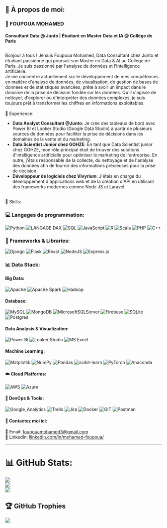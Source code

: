 ## 💫 À propos de moi:

### 👋 FOUPOUA MOHAMED

#### Consultant Data @ Junto | Étudiant en Master Data et IA @ Collège de Paris
##
Bonjour à tous ! Je suis Foupoua Mohamed, Data Consultant chez Junto et étudiant passionné qui poursuit son Master en Data & AI au Collège de Paris. Je suis passionné par l'analyse de données et l'intelligence artificielle.<br>Je me concentre actuellement sur le développement de mes compétences en matière d'analyse de données, de visualisation, de gestion de bases de données et de statistiques avancées, prête à avoir un impact dans le domaine de la prise de décision fondée sur les données. Qu'il s'agisse de nettoyer, d'explorer ou d'interpréter des données complexes, je suis toujours prêt à transformer les chiffres en informations exploitables.<br><br>💼 Experience:<br><ul><li><strong>Data Analyst Consultant @Junto</strong>: Je crée des tableaux de bord avec Power BI et Looker Studio (Google Data Studio) à partir de plusieurs sources de données pour faciliter la prise de décisions dans les domaines de la vente et du marketing.</li><li><strong>Data Scientist Junior chez GOHZE</strong>: En tant que Data Scientist junior chez GOHZE, mon rôle principal était de trouver des solutions d'intelligence artificielle pour optimiser le marketing de l'entreprise. En outre, j'étais responsable de la collecte, du nettoyage et de l'analyse des données afin de fournir des informations précieuses pour la prise de décision.</li><li><strong>Développeur de logiciels chez Vivyrium</strong>: J'étais en charge du développement d'applications web et de la création d'API en utilisant des frameworks modernes comme Node JS et Laravel.</li></ul><br>🔧 Skills:

### 💻 Langages de programmation:
![Python](https://img.shields.io/badge/python-3670A0?style=for-the-badge&logo=python&logoColor=ffdd54) ![LANGAGE DAX](https://img.shields.io/badge/langage-dax-F2C811?style=for-the-badge&logo=powerbi&logoColor=black) ![SQL](https://camo.githubusercontent.com/162cd15e10cce161564e47bb411bac491754758f0649d93e000b9691f383cf01/68747470733a2f2f696d672e736869656c64732e696f2f62616467652f73716c2d2532333037343035652e7376673f7374796c653d666f722d7468652d6261646765266c6f676f3d73716c697465266c6f676f436f6c6f723d7768697465) ![JavaScript](https://img.shields.io/badge/javascript-%23323330.svg?style=for-the-badge&logo=javascript&logoColor=%23F7DF1E) ![R](https://img.shields.io/badge/r-%23276DC3.svg?style=for-the-badge&logo=r&logoColor=white) ![Scala](https://img.shields.io/badge/scala-%23DC322F.svg?style=for-the-badge&logo=scala&logoColor=white) ![PHP](https://img.shields.io/badge/php-%23777BB4.svg?style=for-the-badge&logo=php&logoColor=white) ![C++](https://img.shields.io/badge/c++-%2300599C.svg?style=for-the-badge&logo=c%2B%2B&logoColor=white) <br>  

### 🔧 Frameworks & Libraries:
![Django](https://img.shields.io/badge/django-%23092E20.svg?style=for-the-badge&logo=django&logoColor=white) ![Flask](https://img.shields.io/badge/flask-%23000.svg?style=for-the-badge&logo=flask&logoColor=white) ![React](https://img.shields.io/badge/react-%2320232a.svg?style=for-the-badge&logo=react&logoColor=%2361DAFB) ![NodeJS](https://img.shields.io/badge/node.js-6DA55F?style=for-the-badge&logo=node.js&logoColor=white) ![Express.js](https://img.shields.io/badge/express.js-%23404d59.svg?style=for-the-badge&logo=express&logoColor=%2361DAFB)  <br>

### 📊 Data Stack: <br>

#### Big Data: <br>
 ![Apache](https://img.shields.io/badge/apache-%23D42029.svg?style=for-the-badge&logo=apache&logoColor=white) ![Apache Spark](https://img.shields.io/badge/Apache%20Spark-FDEE21?style=for-the-badge&logo=apachespark&logoColor=black) ![Hadoop](https://camo.githubusercontent.com/7b77263290e876464c3c1a87b9a0debe7feffc773a68aff66efb1364de4e7cc3/68747470733a2f2f696d672e736869656c64732e696f2f62616467652f6861646f6f702d2532333030662e7376673f7374796c653d666f722d7468652d6261646765266c6f676f3d6170616368652d6861646f6f70266c6f676f436f6c6f723d7768697465)

 #### Database: <br>
 ![MySQL](https://img.shields.io/badge/mysql-4479A1.svg?style=for-the-badge&logo=mysql&logoColor=white) ![MongoDB](https://img.shields.io/badge/MongoDB-%234ea94b.svg?style=for-the-badge&logo=mongodb&logoColor=white) ![MicrosoftSQLServer](https://img.shields.io/badge/Microsoft%20SQL%20Server-CC2927?style=for-the-badge&logo=microsoft%20sql%20server&logoColor=white) ![Firebase](https://img.shields.io/badge/firebase-a08021?style=for-the-badge&logo=firebase&logoColor=ffcd34) ![SQLite](https://img.shields.io/badge/sqlite-%2307405e.svg?style=for-the-badge&logo=sqlite&logoColor=white) ![Postgres](https://img.shields.io/badge/postgres-%23316192.svg?style=for-the-badge&logo=postgresql&logoColor=white) 

  #### Data Analysis & Visualization: <br>
![Power Bi](https://img.shields.io/badge/power_bi-F2C811?style=for-the-badge&logo=powerbi&logoColor=black) ![Looker Studio](https://img.shields.io/badge/looker_studio-2773e8?style=for-the-badge&logo=powerbi&logoColor=white)  ![MS Excel](https://img.shields.io/badge/ms_excel-1BA566?style=for-the-badge&logo=powerbi&logoColor=white)
  
 #### Machine Learning: <br>
 ![Matplotlib](https://img.shields.io/badge/Matplotlib-%23ffffff.svg?style=for-the-badge&logo=Matplotlib&logoColor=black) ![NumPy](https://img.shields.io/badge/numpy-%23013243.svg?style=for-the-badge&logo=numpy&logoColor=white) ![Pandas](https://img.shields.io/badge/pandas-%23150458.svg?style=for-the-badge&logo=pandas&logoColor=white) ![scikit-learn](https://img.shields.io/badge/scikit--learn-%23F7931E.svg?style=for-the-badge&logo=scikit-learn&logoColor=white) ![PyTorch](https://img.shields.io/badge/PyTorch-%23EE4C2C.svg?style=for-the-badge&logo=PyTorch&logoColor=white) ![Anaconda](https://img.shields.io/badge/Anaconda-%2344A833.svg?style=for-the-badge&logo=anaconda&logoColor=white)

  #### ☁️ Cloud Platforms: <br>
 
![AWS](https://img.shields.io/badge/AWS-%23FF9900.svg?style=for-the-badge&logo=amazon-aws&logoColor=white) ![Azure](https://img.shields.io/badge/azure-%230072C6.svg?style=for-the-badge&logo=microsoftazure&logoColor=white)   

#### 🔧 DevOps & Tools: <br>
  ![Google_Analytics](https://img.shields.io/badge/google--analytics-%23F7931E?style=for-the-badge&logo=scikit-learn&logoColor=white) ![Trello](https://img.shields.io/badge/Trello-%23026AA7.svg?style=for-the-badge&logo=Trello&logoColor=white) ![Jira](https://img.shields.io/badge/jira-%230A0FFF.svg?style=for-the-badge&logo=jira&logoColor=white)  ![Docker](https://camo.githubusercontent.com/c9a85f6869aa992f1500dd9d4d4bdff7d405605292ca152587394c1f92552d4f/68747470733a2f2f696d672e736869656c64732e696f2f62616467652f646f636b65722d2532333064623765642e7376673f7374796c653d666f722d7468652d6261646765266c6f676f3d646f636b6572266c6f676f436f6c6f723d7768697465) ![GIT](https://camo.githubusercontent.com/94d83dc5838e2784bee25fe9e019bc2fda128676f32cef2f06baa0f6f3849b8c/68747470733a2f2f696d672e736869656c64732e696f2f62616467652f6769742d2532334630353033332e7376673f7374796c653d666f722d7468652d6261646765266c6f676f3d676974266c6f676f436f6c6f723d7768697465)  ![Postman](https://img.shields.io/badge/Postman-FF6C37?style=for-the-badge&logo=postman&logoColor=white) 

  #### 💬 Contactez moi ici: <br>
  📧 Email: foupouamohamed3@gmail.com <br>
  🔗 LinkedIn:  <a href="https://www.linkedin.com/in/mohamed-foupoua" rel="nofollow">llinkedin.com/in/mohamed-foupoua/</a><br>
<hr></hr>

# 📊 GitHub Stats:
![](https://github-readme-stats.vercel.app/api?username=mawed22&theme=dark&hide_border=false&include_all_commits=true&count_private=true)<br/>
![](https://github-readme-streak-stats.herokuapp.com/?user=mawed22&theme=dark&hide_border=false)<br/>
![](https://github-readme-stats.vercel.app/api/top-langs/?username=mawed22&theme=dark&hide_border=false&include_all_commits=true&count_private=true&layout=compact)

## 🏆 GitHub Trophies
![](https://github-profile-trophy.vercel.app/?username=mawed22&theme=radical&no-frame=false&no-bg=true&margin-w=4)


